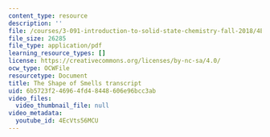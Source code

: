 ```yaml
---
content_type: resource
description: ''
file: /courses/3-091-introduction-to-solid-state-chemistry-fall-2018/4EcVts56MCU_transcript.pdf
file_size: 26285
file_type: application/pdf
learning_resource_types: []
license: https://creativecommons.org/licenses/by-nc-sa/4.0/
ocw_type: OCWFile
resourcetype: Document
title: The Shape of Smells transcript
uid: 6b5723f2-4696-4fd4-8448-606e96bcc3ab
video_files:
  video_thumbnail_file: null
video_metadata:
  youtube_id: 4EcVts56MCU
---
```

